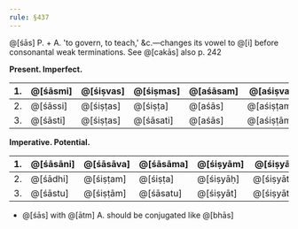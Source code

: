 ```yaml
---
rule: §437
---
```


@[śās] P. + A. 'to govern, to teach,' &c.—changes its vowel to @[i] before consonantal weak terminations. See @[cakās] also p. 242

**Present. Imperfect.**

| 1. | @[śāsmi] | @[śiṣvas] | @[śiṣmas] | @[aśāsam] | @[aśiṣva] | @[aśiṣma] |
|----|----------|-----------|-----------|-----------|-----------|-----------|
| 2. | @[śāssi] | @[śiṣṭas] | @[śiṣṭa] | @[aśās] | @[aśiṣṭam] | @[aśiṣṭa] |
| 3. | @[śāsti] | @[śiṣṭas] | @[śāsati] | @[aśās] | @[aśiṣṭām] | @[aśiṣus] |

**Imperative. Potential.**

| 1. | @[śāsāni] | @[śāsāva] | @[śāsāma] | @[śiṣyām] | @[śiṣyāva] | @[śiṣyāma] |
|----|-----------|-----------|-----------|-----------|-------------|-------------|
| 2. | @[śādhi] | @[śiṣṭam] | @[śiṣṭa] | @[śiṣyāḥ] | @[śiṣyātam] | @[śiṣyāta] |
| 3. | @[śāstu] | @[śiṣṭām] | @[śāsatu] | @[śiṣyāt] | @[śiṣyātām] | @[śiṣyuḥ] |

- @[śās] with @[ātm] A. should be conjugated like @[bhās]
